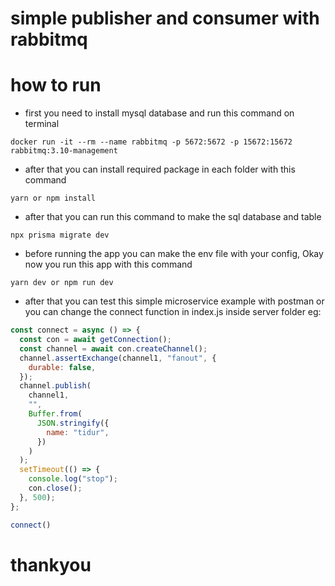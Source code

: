 # simple publisher and consumer with rabbitmq

# how to run
- first you need to install mysql database and run this command on terminal
```
docker run -it --rm --name rabbitmq -p 5672:5672 -p 15672:15672 rabbitmq:3.10-management
```
- after that you can install required package in each folder with this command
```
yarn or npm install
```
- after that you can run this command to make the sql database and table
```
npx prisma migrate dev
```
- before running the app you can make the env file with your config, Okay now you run this app with this command
```
yarn dev or npm run dev
```

- after that you can test this simple microservice example with postman or you can change the connect function in index.js inside server folder eg:

```js
const connect = async () => {
  const con = await getConnection();
  const channel = await con.createChannel();
  channel.assertExchange(channel1, "fanout", {
    durable: false,
  });
  channel.publish(
    channel1,
    "",
    Buffer.from(
      JSON.stringify({
        name: "tidur",
      })
    )
  );
  setTimeout(() => {
    console.log("stop");
    con.close();
  }, 500);
};

connect()
```

# thankyou